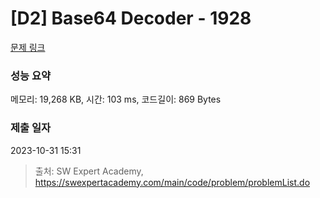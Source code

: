 # [D2] Base64 Decoder - 1928 

[문제 링크](https://swexpertacademy.com/main/code/problem/problemDetail.do?contestProbId=AV5PR4DKAG0DFAUq) 

### 성능 요약

메모리: 19,268 KB, 시간: 103 ms, 코드길이: 869 Bytes

### 제출 일자

2023-10-31 15:31



> 출처: SW Expert Academy, https://swexpertacademy.com/main/code/problem/problemList.do